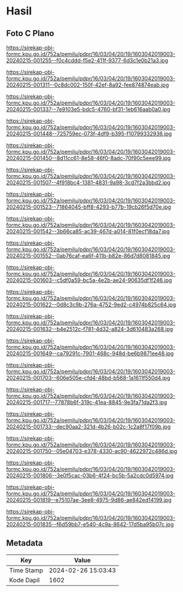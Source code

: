 # Hasil

## Foto C Plano

https://sirekap-obj-formc.kpu.go.id/752a/pemilu/pdpr/16/03/04/20/19/1603042019003-20240215-001255--f0c4cddd-f5e2-411f-9377-6d3c1e0b21a3.jpg

https://sirekap-obj-formc.kpu.go.id/752a/pemilu/pdpr/16/03/04/20/19/1603042019003-20240215-001311--0c8dc002-150f-42ef-8a92-fee874874eab.jpg

https://sirekap-obj-formc.kpu.go.id/752a/pemilu/pdpr/16/03/04/20/19/1603042019003-20240215-001337--7e9103e5-bdc5-4760-bf31-1eb616aab0a0.jpg

https://sirekap-obj-formc.kpu.go.id/752a/pemilu/pdpr/16/03/04/20/19/1603042019003-20240215-001448--725759ec-073f-4df9-b395-f10799332936.jpg

https://sirekap-obj-formc.kpu.go.id/752a/pemilu/pdpr/16/03/04/20/19/1603042019003-20240215-001450--8d11cc61-8e58-46f0-8adc-70f90c5eee99.jpg

https://sirekap-obj-formc.kpu.go.id/752a/pemilu/pdpr/16/03/04/20/19/1603042019003-20240215-001507--4f918bc4-1381-4831-9a98-3cd7f2a3bbd2.jpg

https://sirekap-obj-formc.kpu.go.id/752a/pemilu/pdpr/16/03/04/20/19/1603042019003-20240215-001523--71864045-bff8-4293-b77b-19cb26f5d70e.jpg

https://sirekap-obj-formc.kpu.go.id/752a/pemilu/pdpr/16/03/04/20/19/1603042019003-20240215-001542--3b66ca85-ac39-467d-a014-81f0ecf18da7.jpg

https://sirekap-obj-formc.kpu.go.id/752a/pemilu/pdpr/16/03/04/20/19/1603042019003-20240215-001552--0ab76caf-ea6f-411b-b82e-86d7d8081845.jpg

https://sirekap-obj-formc.kpu.go.id/752a/pemilu/pdpr/16/03/04/20/19/1603042019003-20240215-001603--c5df0a59-bc5a-4e2b-ae24-90635df1f246.jpg

https://sirekap-obj-formc.kpu.go.id/752a/pemilu/pdpr/16/03/04/20/19/1603042019003-20240215-001622--0d8c3c9b-276a-4752-9ed2-c4974b825c64.jpg

https://sirekap-obj-formc.kpu.go.id/752a/pemilu/pdpr/16/03/04/20/19/1603042019003-20240215-001632--b4e2512c-f781-4d32-a824-3d610483a268.jpg

https://sirekap-obj-formc.kpu.go.id/752a/pemilu/pdpr/16/03/04/20/19/1603042019003-20240215-001649--ca79291c-7901-468c-948d-be6b9871ee48.jpg

https://sirekap-obj-formc.kpu.go.id/752a/pemilu/pdpr/16/03/04/20/19/1603042019003-20240215-001703--606e505e-cfd4-48bd-b568-1a1611f550d4.jpg

https://sirekap-obj-formc.kpu.go.id/752a/pemilu/pdpr/16/03/04/20/19/1603042019003-20240215-001717--77878b6f-319c-41ea-8845-9e3fa71da2f3.jpg

https://sirekap-obj-formc.kpu.go.id/752a/pemilu/pdpr/16/03/04/20/19/1603042019003-20240215-001733--dec90aa2-321d-4b26-b02c-1c2a8f17f09b.jpg

https://sirekap-obj-formc.kpu.go.id/752a/pemilu/pdpr/16/03/04/20/19/1603042019003-20240215-001750--05e04703-e378-4330-ac90-4622972c486d.jpg

https://sirekap-obj-formc.kpu.go.id/752a/pemilu/pdpr/16/03/04/20/19/1603042019003-20240215-001806--3e0f5cac-03b6-4f24-bc5b-5a2cdc0d5974.jpg

https://sirekap-obj-formc.kpu.go.id/752a/pemilu/pdpr/16/03/04/20/19/1603042019003-20240215-001819--e75107ae-3ee8-4975-9d86-ae842ed14199.jpg

https://sirekap-obj-formc.kpu.go.id/752a/pemilu/pdpr/16/03/04/20/19/1603042019003-20240215-001835--f6d59bb7-e540-4c9a-8642-17d5ba95b07c.jpg


## Metadata

| Key        | Value               |
| ---------- | ------------------- |
| Time Stamp | 2024-02-26 15:03:43 |
| Kode Dapil | 1602                |



